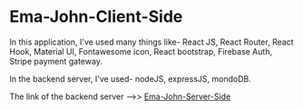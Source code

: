 # Ema-John-Client-Side
In this application, I've used many things like- 
React JS,
React Router,
React Hook,
Material UI,
Fontawesome icon,
React bootstrap,
Firebase Auth,
Stripe payment gateway.


In the backend server, I've used-
nodeJS,
expressJS,
mondoDB.

The link of the backend server -->>
[Ema-John-Server-Side](https://github.com/ToufiqurRahmanTamkin/ema-john-server)